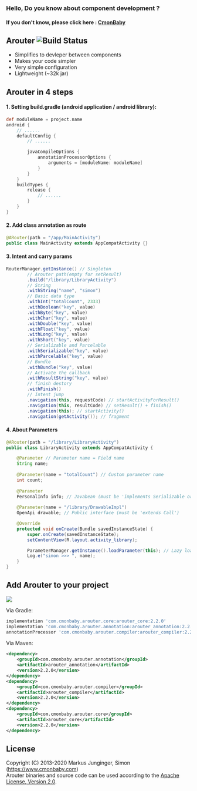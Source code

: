 ### Hello, Do you know about component development ?
#### If you don't know, please click here : [CmonBaby](https://www.cmonbaby.com/posts/netease_modular.html)

## Arouter ![Build Status](https://travis-ci.org/greenrobot/EventBus.svg?branch=master)

* Simplifies to devleper between components
* Makes your code simpler
* Very simple configuration
* Lightweight (~32k jar)

## Arouter in 4 steps

#### 1. Setting build.gradle (android application / android library):
```gradle
def moduleName = project.name
android {
    // ......
    defaultConfig {
        // ......

        javaCompileOptions {
            annotationProcessorOptions {
                arguments = [moduleName: moduleName]
            }
        }
    }
    buildTypes {
        release {
            // ......
        }
    }
}
```

#### 2. Add class annotation as route
```java
@ARouter(path = "/app/MainActivity")
public class MainActivity extends AppCompatActivity {}
```

#### 3. Intent and carry params
```java
RouterManager.getInstance() // Singleton
        // Arouter path(empty for setResult)
        .build("/library/LibraryActivity")
        // String
        .withString("name", "simon")
        // Basic data type
        .withInt("totalCount", 2333)
        .withBoolean("key", value)
        .withByte("key", value)
        .withChar("key", value)
        .withDouble("key", value)
        .withFloat("key", value)
        .withLong("key", value)
        .withShort("key", value)
        // Serializable and Parcelable
        .withSerializable("key", value)
        .withParcelable("key", value)
        // Bundle
        .withBundle("key", value)
        // Activate the callback
        .withResultString("key", value)
        // finish destory
        .withFinish()
        // Intent jump
        .navigation(this, requestCode) // startActivityForResult()
        .navigation(this, resultCode) // setResult() + finish()
        .navigation(this); // startActivity()
        .navigation(getActivity()); // fragment
```

#### 4. About Parameters
```java
@ARouter(path = "/library/LibraryActivity")
public class LibraryActivity extends AppCompatActivity {

    @Parameter // Parameter name = Field name
    String name;
    
    @Parameter(name = "totalCount") // Custom parameter name
    int count;
    
    @Parameter
    PersonalInfo info; // Javabean (must be 'implements Serializable or Parcelable')
    
    @Parameter(name = "/library/DrawableImpl")
    OpenApi drawable; // Public interface (must be 'extends Call')

    @Override
    protected void onCreate(Bundle savedInstanceState) {
        super.onCreate(savedInstanceState);
        setContentView(R.layout.activity_library);

        ParameterManager.getInstance().loadParameter(this); // Lazy loading
        Log.e("simon >>> ", name);
    }
}
```

## Add Arouter to your project
<a href="https://www.cmonbaby.com/posts/netease_modular.html">
<img src="https://img.shields.io/bintray/v/cmonbaby/simon/arouter_annotation?label=maven-central"></a>

Via Gradle:
```gradle
implementation 'com.cmonbaby.arouter.core:arouter_core:2.2.0'
implementation 'com.cmonbaby.arouter.annotation:arouter_annotation:2.2.0'
annotationProcessor 'com.cmonbaby.arouter.compiler:arouter_compiler:2.2.0'
```

Via Maven:
```xml
<dependency>
    <groupId>com.cmonbaby.arouter.annotation</groupId>
    <artifactId>arouter_annotation</artifactId>
    <version>2.2.0</version>
</dependency>
<dependency>
    <groupId>com.cmonbaby.arouter.compiler</groupId>
    <artifactId>arouter_compiler</artifactId>
    <version>2.2.0</version>
</dependency>
<dependency>
    <groupId>com.cmonbaby.arouter.core</groupId>
    <artifactId>arouter_core</artifactId>
    <version>2.2.0</version>
</dependency>
```

## License

Copyright (C) 2013-2020 Markus Junginger, Simon (https://www.cmonbaby.com)  
Arouter binaries and source code can be used according to the [Apache License, Version 2.0](LICENSE).
